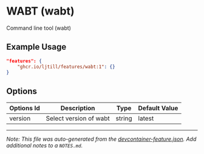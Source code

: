 
# WABT (wabt)

Command line tool (wabt)

## Example Usage

```json
"features": {
    "ghcr.io/ljtill/features/wabt:1": {}
}
```

## Options

| Options Id | Description | Type | Default Value |
|-----|-----|-----|-----|
| version | Select version of wabt | string | latest |



---

_Note: This file was auto-generated from the [devcontainer-feature.json](https://github.com/ljtill/features/blob/main/src/wabt/devcontainer-feature.json).  Add additional notes to a `NOTES.md`._
